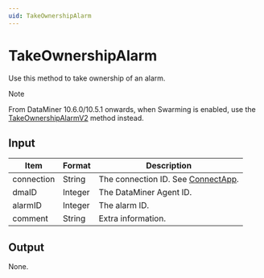 ```yaml
---
uid: TakeOwnershipAlarm
---
```


# TakeOwnershipAlarm

Use this method to take ownership of an alarm.

> [!NOTE]
> From DataMiner 10.6.0/10.5.1 onwards, when Swarming is enabled, use the [TakeOwnershipAlarmV2](xref:TakeOwnershipAlarmV2) method instead.

## Input

| Item       | Format  | Description                                           |
|------------|---------|-------------------------------------------------------|
| connection | String  | The connection ID. See [ConnectApp](xref:ConnectApp). |
| dmaID      | Integer | The DataMiner Agent ID.                               |
| alarmID    | Integer | The alarm ID.                                         |
| comment    | String  | Extra information.                                    |

## Output

None.
